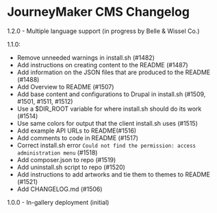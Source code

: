 JourneyMaker CMS Changelog
=============================

1.2.0 - Multiple language support (in progress by Belle & Wissel Co.)

1.1.0:

* Remove unneeded warnings in install.sh (#1482)
* Add instructions on creating content to the README (#1487)
* Add information on the JSON files that are produced to the README (#1488)
* Add Overview to README (#1507)
* Add base content and configurations to Drupal in install.sh (#1509, #1501, #1511, #1512)
* Use a $DIR_ROOT variable for where install.sh should do its work (#1514)
* Use same colors for output that the client install.sh uses (#1515)
* Add example API URLs to README(#1516)
* Add comments to code in README (#1517)
* Correct install.sh error `Could not find the permission: access administration menu` (#1518)
* Add composer.json to repo (#1519)
* Add uninstall.sh script to repo (#1520)
* Add instructions to add artworks and tie them to themes to README (#1521)
* Add CHANGELOG.md (#1506)

1.0.0 - In-gallery deployment (initial)
